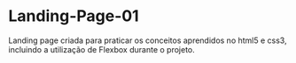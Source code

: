 # Landing-Page-01
Landing page criada para praticar os conceitos aprendidos no html5 e css3, incluindo a utilização de Flexbox durante o projeto. 
